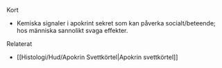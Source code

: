 Kort
- Kemiska signaler i apokrint sekret som kan påverka socialt/beteende; hos människa sannolikt svaga effekter.

Relaterat
- [[Histologi/Hud/Apokrin Svettkörtel|Apokrin svettkörtel]]

